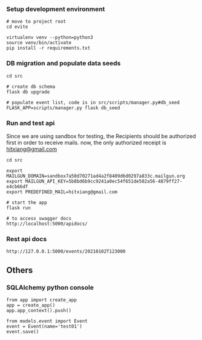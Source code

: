 ### Setup development environment
```
# move to project root
cd evite

virtualenv venv --python=python3
source venv/bin/activate
pip install -r requirements.txt
```

### DB migration and populate data seeds
```angular2html
cd src

# create db schema
flask db upgrade

# populate event list, code is in src/scripts/manager.py#db_seed
FLASK_APP=scripts/manager.py flask db_seed
```

### Run and test api
Since we are using sandbox for testing, the Recipients should be authorized first 
in order to receive mails.
now, the only authorized receipt is hitxiang@gmail.com
```angular2html
cd src

export MAILGUN_DOMAIN=sandbox7a50d70271ad4a2f8409d6d0297a833c.mailgun.org
export MAILGUN_API_KEY=5b8bd6b9cc9241a0ec54f651de502a56-4879ff27-e4cb66df
export PREDEFINED_MAIL=hitxiang@gmail.com

# start the app
flask run

# to access swagger docs
http://localhost:5000/apidocs/
```

### Rest api docs
```angular2html
http://127.0.0.1:5000/events/20210102T123000
```

## Others
### SQLAlchemy python console
```
from app import create_app
app = create_app()
app.app_context().push()

from models.event import Event
event = Event(name='test01')
event.save()
```



